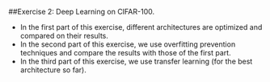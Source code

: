 ##Exercise 2: Deep Learning on CIFAR-100.    
- In the first part of this exercise, different architectures are optimized and compared on their results.  
- In the second part of this exercise, we use overfitting prevention techniques and compare the results with those of the first part.  
- In the third part of this exercise, we use transfer learning (for the best architecture so far).    
